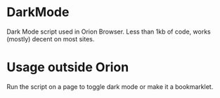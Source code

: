 # DarkMode

Dark Mode script used in Orion Browser. Less than 1kb of code, works (mostly) decent on most sites.

# Usage outside Orion

Run the script on a page to toggle dark mode or make it a bookmarklet.
